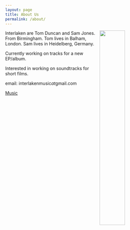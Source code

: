 ```yaml
---
layout: page
title: About Us
permalink: /about/
---
```



<img style="float: right" src="https://farm8.staticflickr.com/7571/16243507716_cd62dd2030.jpg" height="40%" width="40%">

Interlaken are Tom Duncan and Sam Jones. From Birmingham. Tom lives in Balham, London. Sam lives in Heidelberg, Germany.

Currently working on tracks for a new EP/album.

Interested in working on soundtracks for short films. 

email: interlakenmusic*at*gmail.com

[Music](https://soundcloud.com/interlaken_music)


